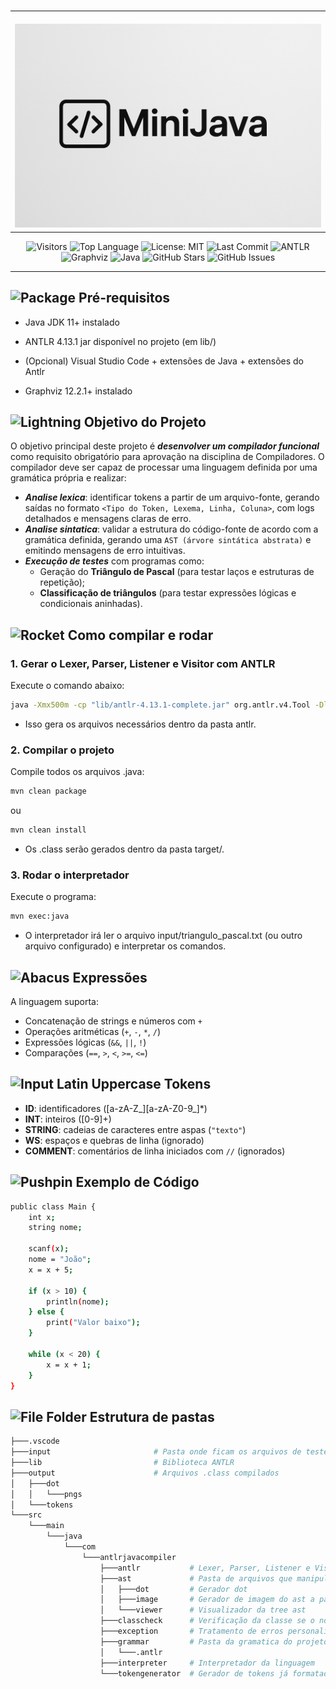 <br>

<table align="center">
  <tr>
    <td align="center" style="padding-top: 20px;">
      <img src="docs/banner_minijava.png" alt="MiniJava banner" width="700" height="auto" />
    </td>
  </tr>
</table>

<p align="center">
  <img src="https://visitor-badge.laobi.icu/badge?page_id=DiogoAug16.MiniJava" alt="Visitors" />
  <img src="https://img.shields.io/github/languages/top/DiogoAug16/MiniJava?color=blue&logo=java" alt="Top Language" />
  <img src="https://img.shields.io/badge/License-MIT-blue.svg" alt="License: MIT" />
  <img src="https://img.shields.io/github/last-commit/DiogoAug16/MiniJava?color=brightgreen" alt="Last Commit" />
  <img src="https://img.shields.io/badge/ANTLR-4.13.1-ff69b4?logo=antlr" alt="ANTLR" />
  <img src="https://img.shields.io/badge/Graphviz-12.2.1-8A2BE2?logo=graphviz" alt="Graphviz" />
  <img src="https://img.shields.io/badge/Java-11%2B-blue?logo=java" alt="Java" />
  <img src="https://img.shields.io/github/stars/DiogoAug16/MiniJava?style=social" alt="GitHub Stars" />
  <img src="https://img.shields.io/github/issues/DiogoAug16/MiniJava?color=orange" alt="GitHub Issues" />
</p>


---

## <img src="https://raw.githubusercontent.com/Tarikul-Islam-Anik/Animated-Fluent-Emojis/master/Emojis/Objects/Package.png" alt="Package" width="25" height="25" /> Pré-requisitos

- Java JDK 11+ instalado

- ANTLR 4.13.1 jar disponível no projeto (em lib/)

- (Opcional) Visual Studio Code + extensões de Java + extensões do Antlr

- Graphviz 12.2.1+ instalado

## <img src="https://user-images.githubusercontent.com/74038190/216122041-518ac897-8d92-4c6b-9b3f-ca01dcaf38ee.png" alt="Lightning" height="30" /> Objetivo do Projeto

O objetivo principal deste projeto é ***desenvolver um compilador funcional*** como requisito obrigatório para aprovação na disciplina de Compiladores. O compilador deve ser capaz de processar uma linguagem definida por uma gramática própria e realizar:

- ***Analise lexica***: identificar tokens a partir de um arquivo-fonte, gerando saídas no formato `<Tipo do Token, Lexema, Linha, Coluna>`, com logs detalhados e mensagens claras de erro.
- ***Analise sintatica***: validar a estrutura do código-fonte de acordo com a gramática definida, gerando uma `AST (árvore sintática abstrata)` e emitindo mensagens de erro intuitivas.
- ***Execução de testes*** com programas como:
    - Geração do **Triângulo de Pascal** (para testar laços e estruturas de repetição);
    - **Classificação de triângulos** (para testar expressões lógicas e condicionais aninhadas).

## <img src="https://raw.githubusercontent.com/Tarikul-Islam-Anik/Animated-Fluent-Emojis/master/Emojis/Travel%20and%20places/Rocket.png" alt="Rocket" width="25" height="25" /> Como compilar e rodar

### 1. Gerar o Lexer, Parser, Listener e Visitor com ANTLR

Execute o comando abaixo:

```bash
java -Xmx500m -cp "lib/antlr-4.13.1-complete.jar" org.antlr.v4.Tool -Dlanguage=Java -visitor -o src/main/java/com/antlrjavacompiler/antlr src/main/java/com/antlrjavacompiler/grammar/Grammar.g4
```

- Isso gera os arquivos necessários dentro da pasta antlr.

### 2. Compilar o projeto

Compile todos os arquivos .java:

```bash
mvn clean package
```
ou
```bash
mvn clean install
```

- Os .class serão gerados dentro da pasta target/.

### 3. Rodar o interpretador

Execute o programa:

```bash
mvn exec:java
```

- O interpretador irá ler o arquivo input/triangulo_pascal.txt (ou outro arquivo configurado) e interpretar os comandos.

## <img src="https://raw.githubusercontent.com/Tarikul-Islam-Anik/Animated-Fluent-Emojis/master/Emojis/Objects/Abacus.png" alt="Abacus" width="25" height="25" /> Expressões

A linguagem suporta:

- Concatenação de strings e números com `+`
- Operações aritméticas (`+`, `-`, `*`, `/`)
- Expressões lógicas (`&&`, `||`, `!`)
- Comparações (`==`, `>`, `<`, `>=`, `<=`)

## <img src="https://raw.githubusercontent.com/Tarikul-Islam-Anik/Animated-Fluent-Emojis/master/Emojis/Symbols/Input%20Latin%20Uppercase.png" alt="Input Latin Uppercase" width="25" height="25" /> Tokens

- **ID**: identificadores ([a-zA-Z_][a-zA-Z0-9_]*)
- **INT**: inteiros ([0-9]+)
- **STRING**: cadeias de caracteres entre aspas (`"texto"`)
- **WS**: espaços e quebras de linha (ignorado)
- **COMMENT**: comentários de linha iniciados com `//` (ignorados)

## <img src="https://raw.githubusercontent.com/Tarikul-Islam-Anik/Animated-Fluent-Emojis/master/Emojis/Objects/Pushpin.png" alt="Pushpin" width="25" height="25" /> Exemplo de Código

```bash
public class Main {
    int x;
    string nome;

    scanf(x);
    nome = "João";
    x = x + 5;

    if (x > 10) {
        println(nome);
    } else {
        print("Valor baixo");
    }

    while (x < 20) {
        x = x + 1;
    }
}
```

## <img src="https://raw.githubusercontent.com/Tarikul-Islam-Anik/Animated-Fluent-Emojis/master/Emojis/Objects/File%20Folder.png" alt="File Folder" width="25" height="25" /> Estrutura de pastas

```bash
├───.vscode
├───input                       # Pasta onde ficam os arquivos de teste para rodar o programa
├───lib                         # Biblioteca ANTLR
├───output                      # Arquivos .class compilados
│   ├───dot
│   │   └───pngs
│   └───tokens
└───src
    └───main
        └───java
            └───com
                └───antlrjavacompiler
                    ├───antlr           # Lexer, Parser, Listener e Visitor gerados
                    ├───ast             # Pasta de arquivos que manipulam ast
                    │   ├───dot         # Gerador dot
                    │   ├───image       # Gerador de imagem do ast a partir do dot
                    │   └───viewer      # Visualizador da tree ast
                    ├───classcheck      # Verificação da classe se o nome condiz com o nome do arquivo
                    ├───exception       # Tratamento de erros personalizados
                    ├───grammar         # Pasta da gramatica do projeto
                    │   └───.antlr
                    ├───interpreter     # Interpretador da linguagem
                    └───tokengenerator  # Gerador de tokens já formatado

```
